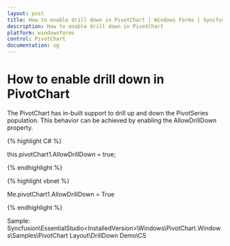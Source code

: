 ```yaml
---
layout: post
title: How to enable drill down in PivotChart | Windows Forms | Syncfusion®
description: How to enable drill down in PivotChart
platform: windowsforms
control: PivotChart
documentation: ug
---
```


# How to enable drill down in PivotChart

The PivotChart has in-built support to drill up and down the PivotSeries population. This behavior can be achieved by enabling the AllowDrillDown property.

{% highlight C# %}



this.pivotChart1.AllowDrillDown = true;

{% endhighlight %}

{% highlight vbnet %}



Me.pivotChart1.AllowDrillDown = True

{% endhighlight %}

Sample: <InstalledLocation> Syncfusion\EssentialStudio\<InstalledVersion>\Windows\PivotChart.Windows\Samples\PivotChart Layout\DrillDown Demo\CS